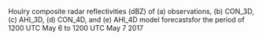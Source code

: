 Houlry composite radar reflectivities (dBZ) of (a) observations, (b) CON_3D, (c) AHI_3D, (d) CON_4D, and (e) AHI_4D model forecastsfor the period of 1200 UTC May 6 to 1200 UTC May 7 2017
